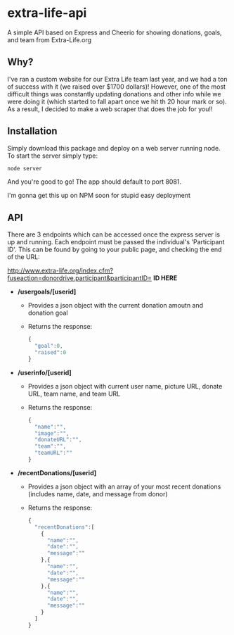# extra-life-api
A simple API based on Express and Cheerio for showing donations, goals, and team from Extra-Life.org

Why?
------
I've ran a custom website for our Extra Life team last year, and we had a ton of success with it (we raised over $1700 dollars)!  However, one of the most difficult things was constantly updating donations and other info while we were doing it (which started to fall apart once we hit th 20 hour mark or so).  As a result, I decided to make a web scraper that does the job for you!!

Installation
------
Simply download this package and deploy on a web server running node.  To start the server simply type:
```javascript
node server
```
And you're good to go!  The app should default to port 8081.

I'm gonna get this up on NPM soon for stupid easy deployment


API
------
There are 3 endpoints which can be accessed once the express server is up and running.  Each endpoint must be passed the individual's 'Participant ID'.  This can be found by going to your public page, and checking the end of the URL:


http://www.extra-life.org/index.cfm?fuseaction=donordrive.participant&participantID= **ID HERE**


* **/usergoals/[userid]**
  * Provides a json object with the current donation amoutn and donation goal
  * Returns the response:
  
    ```javascript
    {
      "goal":0,
      "raised":0
    }
    ```
    
* **/userinfo/[userid]**
  * Provides a json object with current user name, picture URL, donate URL, team name, and team URL
  * Returns the response:
  
    ```javascript
    {
      "name":"",
      "image":"",
      "donateURL":"",
      "team":"",
      "teamURL":""
    }
    ```
    
* **/recentDonations/[userid]**
  * Provides a json object with an array of your most recent donations (includes name, date, and message from donor)
  * Returns the response:
  
    ```javascript
    {
      "recentDonations":[
        {
          "name":"",
          "date":"",
          "message":""
        },{
          "name":"",
          "date":"",
          "message":""
        },{
          "name":"",
          "date":"",
          "message":""
        }
      ]
    }
    ```


